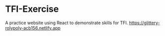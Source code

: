 # TFI-Exercise
A practice website using React to demonstrate skills for TFI.
https://glittery-rolypoly-acb156.netlify.app
